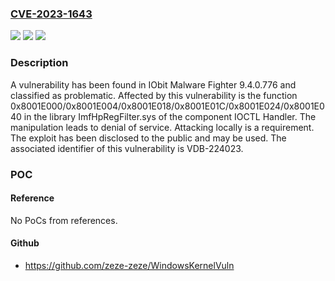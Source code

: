 ### [CVE-2023-1643](https://cve.mitre.org/cgi-bin/cvename.cgi?name=CVE-2023-1643)
![](https://img.shields.io/static/v1?label=Product&message=Malware%20Fighter&color=blue)
![](https://img.shields.io/static/v1?label=Version&message=%3D%209.4.0.776%20&color=brighgreen)
![](https://img.shields.io/static/v1?label=Vulnerability&message=CWE-404%20Denial%20of%20Service&color=brighgreen)

### Description

A vulnerability has been found in IObit Malware Fighter 9.4.0.776 and classified as problematic. Affected by this vulnerability is the function 0x8001E000/0x8001E004/0x8001E018/0x8001E01C/0x8001E024/0x8001E040 in the library ImfHpRegFilter.sys of the component IOCTL Handler. The manipulation leads to denial of service. Attacking locally is a requirement. The exploit has been disclosed to the public and may be used. The associated identifier of this vulnerability is VDB-224023.

### POC

#### Reference
No PoCs from references.

#### Github
- https://github.com/zeze-zeze/WindowsKernelVuln

